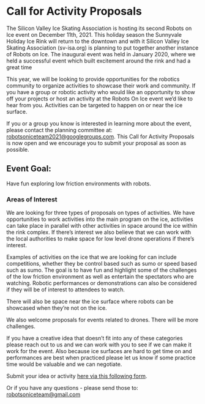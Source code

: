 # Call for Activity Proposals

The Silicon Valley Ice Skating Association is hosting its second Robots on Ice event on December 11th, 2021. This holiday season the Sunnyvale Holiday Ice Rink will return to the downtown and with it Silicon Valley Ice Skating Association (sv-isa.org) is planning to put together another instance of Robots on Ice. The inaugural event was held in January 2020, where we held a successful event which built excitement around the rink and had a great time 

This year, we will be looking to provide opportunities for the robotics community to organize activities to showcase their work and community. If you have a group or robotic activity who would like an opportunity to show off your projects or host an activity at the Robots On Ice event we’d like to hear from you. Activities can be targeted to happen on or near the ice surface.

If you or a group you know is interested in learning more about the event, please contact the planning committee at: robotsoniceteam2021@googlegroups.com. 
This Call for Activity Proposals is now open and we encourage you to submit your proposal as soon as possible.

## Event Goal:

Have fun exploring low friction environments with robots. 

### Areas of Interest

We are looking for three types of proposals on types of activities. We have opportunities to work activities into the main program on the ice, activities can take place in parallel with other activities in space around the ice within the rink complex. If there’s interest we also believe that we can work with the local authorities to make space for low level drone operations if there’s interest.

Examples of activities on the ice that we are looking for can include competitions, whether they be control based such as sumo or speed based such as sumo. The goal is to have fun and highlight some of the challenges of the low friction environment as well as entertain the spectators who are watching. Robotic performances or demonstrations can also be considered if they will be of interest to attendees to watch. 

There will also be space near the ice surface where robots can be showcased when they’re not on the ice. 

We also welcome proposals for events related to drones. There will be more challenges.

If you have a creative idea that doesn’t fit into any of these categories please reach out to us and we can work with you to see if we can make it work for the event. Also because ice surfaces are hard to get time on and performances are best when practiced please let us know if some practice time would be valuable and we can negotiate.


Submit your idea or activity [here via this following form](
https://docs.google.com/forms/d/e/1FAIpQLSdCPGzuwKv3ewmskluwJGdWE82UGNvFp6ivXWJ54exypVj8fA/viewform).

Or if you have any questions - please send those to: robotsoniceteam@gmail.com 
